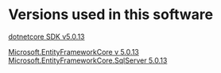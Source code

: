 # Versions used in this software

[dotnetcore SDK v5.0.13](https://dotnet.microsoft.com/en-us/download/dotnet/5.0)

[Microsoft.EntityFrameworkCore v 5.0.13](https://www.nuget.org/packages/Microsoft.EntityFrameworkCore/5.0.13)
[Microsoft.EntityFrameworkCore.SqlServer 5.0.13](https://www.nuget.org/packages/Microsoft.EntityFrameworkCore.SqlServer/5.0.13)
